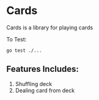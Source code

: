# Cards
Cards is a library for playing cards

To Test:
```
go test ./...
```

## Features Includes:
1. Shuffling deck
2. Dealing card from deck
